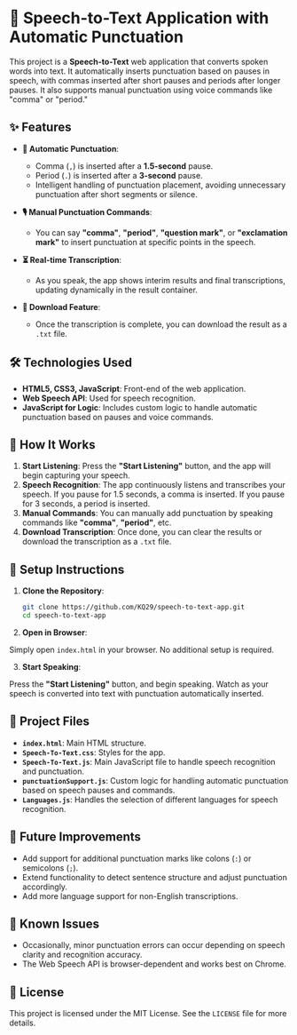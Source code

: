 # 🎤 Speech-to-Text Application with Automatic Punctuation

This project is a **Speech-to-Text** web application that converts spoken words into text. It automatically inserts punctuation based on pauses in speech, with commas inserted after short pauses and periods after longer pauses. It also supports manual punctuation using voice commands like "comma" or "period."

## ✨ Features

- **📝 Automatic Punctuation**:
  - Comma (`,`) is inserted after a **1.5-second** pause.
  - Period (`.`) is inserted after a **3-second** pause.
  - Intelligent handling of punctuation placement, avoiding unnecessary punctuation after short segments or silence.
  
- **🎙️ Manual Punctuation Commands**:
  - You can say **"comma"**, **"period"**, **"question mark"**, or **"exclamation mark"** to insert punctuation at specific points in the speech.
  
- **⏳ Real-time Transcription**:
  - As you speak, the app shows interim results and final transcriptions, updating dynamically in the result container.

- **💾 Download Feature**:
  - Once the transcription is complete, you can download the result as a `.txt` file.

## 🛠️ Technologies Used

- **HTML5, CSS3, JavaScript**: Front-end of the web application.
- **Web Speech API**: Used for speech recognition.
- **JavaScript for Logic**: Includes custom logic to handle automatic punctuation based on pauses and voice commands.

## 🚀 How It Works

1. **Start Listening**: Press the **"Start Listening"** button, and the app will begin capturing your speech.
2. **Speech Recognition**: The app continuously listens and transcribes your speech. If you pause for 1.5 seconds, a comma is inserted. If you pause for 3 seconds, a period is inserted.
3. **Manual Commands**: You can manually add punctuation by speaking commands like **"comma"**, **"period"**, etc.
4. **Download Transcription**: Once done, you can clear the results or download the transcription as a `.txt` file.

## 📝 Setup Instructions

1. **Clone the Repository**:
   ```bash
   git clone https://github.com/KQ29/speech-to-text-app.git
   cd speech-to-text-app
2. **Open in Browser**:

Simply open `index.html` in your browser. No additional setup is required.

3. **Start Speaking**:

Press the **"Start Listening"** button, and begin speaking. Watch as your speech is converted into text with punctuation automatically inserted.

## 📂 Project Files

- **`index.html`**: Main HTML structure.
- **`Speech-To-Text.css`**: Styles for the app.
- **`Speech-To-Text.js`**: Main JavaScript file to handle speech recognition and punctuation.
- **`punctuationSupport.js`**: Custom logic for handling automatic punctuation based on speech pauses and commands.
- **`Languages.js`**: Handles the selection of different languages for speech recognition.

## 🚧 Future Improvements

- Add support for additional punctuation marks like colons (`:`) or semicolons (`;`).
- Extend functionality to detect sentence structure and adjust punctuation accordingly.
- Add more language support for non-English transcriptions.

## 🐞 Known Issues

- Occasionally, minor punctuation errors can occur depending on speech clarity and recognition accuracy.
- The Web Speech API is browser-dependent and works best on Chrome.

## 📄 License

This project is licensed under the MIT License. See the `LICENSE` file for more details.
